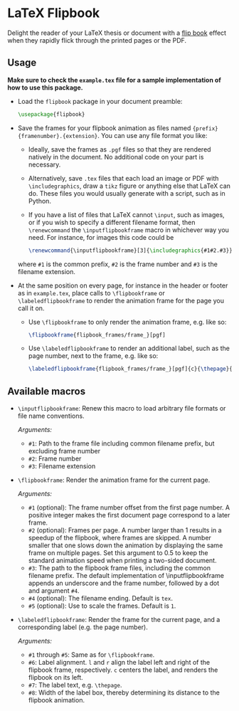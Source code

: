 # LaTeX Flipbook

Delight the reader of your LaTeX thesis or document with a [flip book](https://en.wikipedia.org/wiki/Flip_book) effect when they rapidly flick through the printed pages or the PDF.

## Usage

**Make sure to check the `example.tex` file for a sample implementation of how to use this package.**

- Load the `flipbook` package in your document preamble:

    ```latex
    \usepackage{flipbook}
    ```
- Save the frames for your flipbook animation as files named `{prefix}{framenumber}.{extension}`. You can use any file format you like:

  - Ideally, save the frames as `.pgf` files so that they are rendered natively in the document. No additional code on your part is necessary.
  - Alternatively, save `.tex` files that each load an image or PDF with `\includegraphics`, draw a `tikz` figure or anything else that LaTeX can do. These files you would usually generate with a script, such as in Python.
  - If you have a list of files that LaTeX cannot `\input`, such as images, or if you wish to specify a different filename format, then `\renewcommand` the `\inputflipbookframe` macro in whichever way you need. For instance, for images this code could be

    ```latex
    \renewcommand{\inputflipbookframe}[3]{\includegraphics{#1#2.#3}}
    ```

  where `#1` is the common prefix, `#2` is the frame number and `#3` is the filename extension.
- At the same position on every page, for instance in the header or footer as in `example.tex`, place calls to `\flipbookframe` or `\labeledflipbookframe` to render the animation frame for the page you call it on.

  - Use `\flipbookframe` to only render the animation frame, e.g. like so:

    ```latex
    \flipbookframe{flipbook_frames/frame_}[pgf]
    ```
  - Use `\labeledflipbookframe` to render an additional label, such as the page number, next to the frame, e.g. like so:

    ```latex
    \labeledflipbookframe{flipbook_frames/frame_}[pgf]{c}{\thepage}{2em}%
    ```

## Available macros

- `\inputflipbookframe`: Renew this macro to load arbitrary file formats or file name conventions.

  _Arguments:_

  - `#1`: Path to the frame file including common filename prefix, but excluding frame number
  - `#2`: Frame number
  - `#3`: Filename extension

- `\flipbookframe`: Render the animation frame for the current page.

  _Arguments:_

  - `#1` (optional): The frame number offset from the first page number. A positive integer makes the first document page correspond to a later frame.
  - `#2` (optional): Frames per page. A number larger than 1 results in a speedup of the flipbook, where frames are skipped. A number smaller that one slows down the animation by displaying the same frame on multiple pages. Set this argument to 0.5 to keep the standard animation speed when printing a two-sided document.
  - `#3`: The path to the flipbook frame files, including the common filename prefix. The default implementation of \inputflipbookframe appends an underscore and the frame number, followed by a dot and argument `#4`.
  - `#4` (optional): The filename ending. Default is `tex`.
  - `#5` (optional): Use to scale the frames. Default is `1`.

- `\labeledflipbookframe`: Render the frame for the current page, and a corresponding label (e.g. the page number).

  _Arguments:_

  - `#1` through `#5`: Same as for `\flipbookframe`.
  - `#6`: Label alignment. `l` and `r` align the label left and right of the flipbook frame, respectively. `c` centers the label, and renders the flipbook on its left.
  - `#7`: The label text, e.g. `\thepage`.
  - `#8`: Width of the label box, thereby determining its distance to the flipbook animation.
